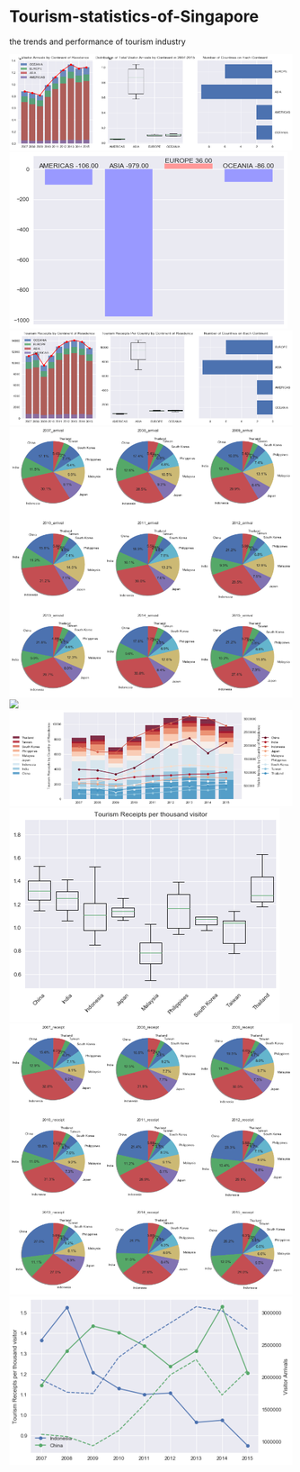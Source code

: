 # Tourism-statistics-of-Singapore
 the trends and performance of tourism industry

<img src="images/1.png">

<img src="images/2.png">
<img src="images/3.png">
<img src="images/4.png">
<img src="images/5.png">
<img src="images/6.png">
<img src="images/7.png">
<img src="images/8.png">
<img src="images/9.png">
